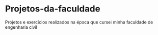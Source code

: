 # Projetos-da-faculdade
Projetos e exercícios realizados na época que cursei minha faculdade de engenharia civil
